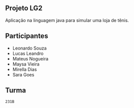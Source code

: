 ## Projeto LG2

Aplicação na linguagem java para simular uma loja de tênis.

## Participantes

- Leonardo Souza
- Lucas Leandro
- Mateus Nogueira
- Maysa Vieira
- Mirella Dias
- Sara Goes

## Turma

`231B`
